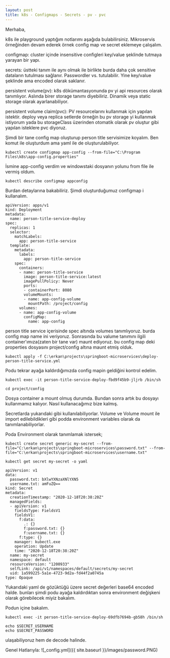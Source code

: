 ```yaml
---
layout: post
title: k8s - Configmaps - Secrets - pv - pvc
---
```


Merhaba,


k8s ile playground yaptığım notlarımı aşağıda bulabilirsiniz. Mikroservis örneğinden devam ederek örnek config map ve secret eklemeye çalışalım.

configmap: cluster içinde insensitive configleri key/value şeklinde tutmaya yarayan bir yapı.

secrets: üstteki tanım ile aynı olmak ile birlikte burda daha çok sensitive dataların tutulması sağlanır. Passwordler vs. tutulabilir. Yine key/value şeklinde ama encoded olarak saklanır.

persistent volume(pv): k8s dökümantasyonunda pv yi api resources olarak tanımlıyor. Aslında birer storage tanımı diyebiliriz. Dinamik veya static storage olarak ayarlanabiliyor.

persistent volume claim(pvc): PV resourcelarını kullanmak için yapılan istektir. deploy veya replica setlerde örneğin bu pv storage yi kullanmak istiyorum yada bu storageClass üzerinden otomatik olarak pv oluştur gibi yapılan isteklere pvc diyoruz.


Şimdi bir tane config map oluşturup person title servisimize koyalım. Ben komut ile oluşturdum ama yaml ile de oluşturulabiliyor.


	kubectl create configmap app-config --from-file="C:\Program Files\k8s\app-config.properties" 
	

İsmine app-config verdim ve windowstaki dosyanın yolunu from file ile vermiş oldum.


	kubectl describe configmap appconfig
	
	
Burdan detaylarına bakabiliriz. Şimdi oluşturduğumuz configmap i kullanalım.



	apiVersion: apps/v1
	kind: Deployment
	metadata:
	  name: person-title-service-deploy
	spec:
	  replicas: 1
	  selector:
		matchLabels:
		  app: person-title-service
	  template:
		metadata:
		  labels: 
			app: person-title-service
		spec: 
		  containers:
		  - name: person-title-service
			image: person-title-service:latest
			imagePullPolicy: Never
			ports:
			- containerPort: 8080
			volumeMounts:
			- name: app-config-volume 
			  mountPath: /project/config
		  volumes:
		  - name: app-config-volume
			configMap:
			  name: app-config


person title service içerisinde spec altında volumes tanımlıyoruz. burda config map name ini veriyoruz. Sonrasında bu valume tanımını ilgili container'ımıza(zaten bir tane var) maunt ediyoruz. bu config map deki properties dosyasını project/config altına maunt etmiş olduk.


	kubectl apply -f C:\erkan\projects\springboot-microservices\deploy-person-title-service.yml 


Podu tekrar ayağa kaldırdığımızda config mapin geldiğini kontrol edelim.

	kubectl exec -it person-title-service-deploy-fbd9f45b9-jljrb /bin/sh
	
	cd project/config

Dosya container a mount olmuş durumda. Bundan sonra artık bu dosyayı kullanmamız kalıyor. Nasıl kullanacağımız bize kalmış.

Secretlarda yukarıdaki gibi kullanılabiliyorlar. Volume ve Volume mount ile import edilebildikleri gibi podda environment variables olarak da tanımlanabiliyorlar.

Poda Environment olarak tanımlamak istersek;

	kubectl create secret generic my-secret --from-file="C:\erkan\projects\springboot-microservices\password.txt" --from-file="C:\erkan\projects\springboot-microservices\username.txt" 

	kubectl get secret my-secret -o yaml

	apiVersion: v1
	data:
	  password.txt: bXlwYXNzaXNlYXN5
	  username.txt: amFuZQ==
	kind: Secret
	metadata:
	  creationTimestamp: "2020-12-18T20:38:20Z"
	  managedFields:
	  - apiVersion: v1
		fieldsType: FieldsV1
		fieldsV1:
		  f:data:
			.: {}
			f:password.txt: {}
			f:username.txt: {}
		  f:type: {}
		manager: kubectl.exe
		operation: Update
		time: "2020-12-18T20:38:20Z"
	  name: my-secret
	  namespace: default
	  resourceVersion: "1200933"
	  selfLink: /api/v1/namespaces/default/secrets/my-secret
	  uid: 1a599225-5a1e-4723-9d2a-fd44f2a0745a
	type: Opaque


Yukarıdaki yaml de gözüktüğü üzere secret değerleri base64 encoded halde. bunları şimdi podu ayağa kaldırdıktan sonra environment değişkeni olarak görebilecek miyiz bakalım.

Podun içine bakalım.
	
	kubectl exec -it person-title-service-deploy-69dfb7694b-gb58h /bin/sh

	echo $SECRET_USERNAME
	echo $SECRET_PASSWORD

ulaşabiliyoruz hem de decode halinde.

Genel Hatlarıyla:
![_config.yml]({{ site.baseurl }}/images/password.PNG)



